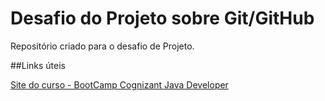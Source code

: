 # Desafio do Projeto sobre Git/GitHub
Repositório criado para o desafio de Projeto. 

##Links úteis

[Site do curso - BootCamp Cognizant Java Developer](https://web.dio.me)
